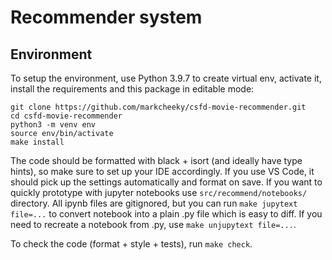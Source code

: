 # Recommender system

## Environment

To setup the environment, use Python 3.9.7 to create virtual env, activate it,
install the requirements and this package in editable mode:

```
git clone https://github.com/markcheeky/csfd-movie-recommender.git
cd csfd-movie-recommender
python3 -m venv env
source env/bin/activate
make install
```

The code should be formatted with black + isort (and ideally have type hints),
so make sure to set up your IDE accordingly. If you use VS Code, it should
pick up the settings automatically and format on save. If you want to quickly
prototype with jupyter notebooks use `src/recommend/notebooks/` directory.
All ipynb files are gitignored, but you can run `make jupytext file=...`
to convert notebook into a plain .py file which is easy to diff. If you need
to recreate a notebook from .py, use `make unjupytext file=...`.

To check the code (format + style + tests), run `make check`.
